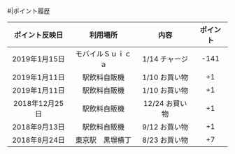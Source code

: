 #|ポイント履歴

|ポイント反映日|利用場所|内容|ポイント|
|:-:|:-:|:-:|:-:|
|2019年1月15日|モバイルＳｕｉｃａ|1/14 チャージ|-141|
|2019年1月11日|駅飲料自販機|1/10 お買い物|+1|
|2019年1月11日|駅飲料自販機|1/10 お買い物|+1|
|2018年12月25日|駅飲料自販機|12/24 お買い物|+1|
|2018年9月13日|駅飲料自販機|9/12 お買い物|+1|
|2018年8月24日|東京駅　黒塀横丁|8/23 お買い物|+7|
